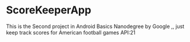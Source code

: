 # ScoreKeeperApp
This is the Second project in Android Basics Nanodegree by Google ,, just keep track scores for American football games 
API:21
